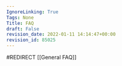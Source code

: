 ```yaml
---
IgnoreLinking: True
Tags: None
Title: FAQ
draft: False
revision_date: 2022-01-11 14:14:47+00:00
revision_id: 85025
---
```


#REDIRECT [[General FAQ]]